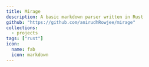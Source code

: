 ```yaml
---
title: Mirage
description: A basic markdown parser written in Rust
github: "https://github.com/anirudhRowjee/mirage"
collections:
  - projects
tags: ["rust"]
icon:
  name: fab
  icon: markdown
---
```

